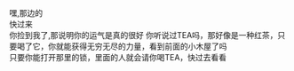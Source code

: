 嘿,那边的  
快过来  
你捡到我了,那说明你的运气是真的很好 
你听说过TEA吗，那好像是一种红茶，只要喝了它，你就能获得无穷无尽的力量，看到前面的小木屋了吗  
只要你能打开那里的锁，里面的人就会请你喝TEA，快过去看看
